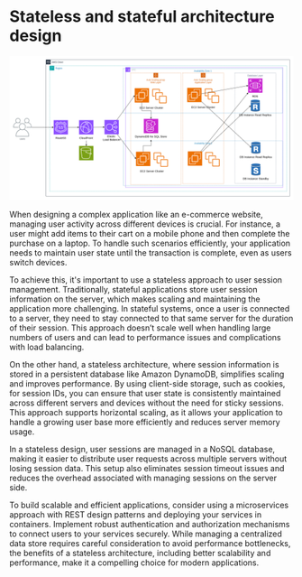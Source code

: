 # Stateless and stateful architecture design

![stateless-application-architecture](3-stateless-application-architecture.png)

When designing a complex application like an e-commerce website, managing user activity across different devices is crucial. For instance, a user might add items to their cart on a mobile phone and then complete the purchase on a laptop. To handle such scenarios efficiently, your application needs to maintain user state until the transaction is complete, even as users switch devices.

To achieve this, it's important to use a stateless approach to user session management. Traditionally, stateful applications store user session information on the server, which makes scaling and maintaining the application more challenging. In stateful systems, once a user is connected to a server, they need to stay connected to that same server for the duration of their session. This approach doesn’t scale well when handling large numbers of users and can lead to performance issues and complications with load balancing.

On the other hand, a stateless architecture, where session information is stored in a persistent database like Amazon DynamoDB, simplifies scaling and improves performance. By using client-side storage, such as cookies, for session IDs, you can ensure that user state is consistently maintained across different servers and devices without the need for sticky sessions. This approach supports horizontal scaling, as it allows your application to handle a growing user base more efficiently and reduces server memory usage.

In a stateless design, user sessions are managed in a NoSQL database, making it easier to distribute user requests across multiple servers without losing session data. This setup also eliminates session timeout issues and reduces the overhead associated with managing sessions on the server side.

To build scalable and efficient applications, consider using a microservices approach with REST design patterns and deploying your services in containers. Implement robust authentication and authorization mechanisms to connect users to your services securely. While managing a centralized data store requires careful consideration to avoid performance bottlenecks, the benefits of a stateless architecture, including better scalability and performance, make it a compelling choice for modern applications.
